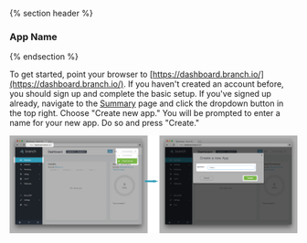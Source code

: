 {% section header %}
### App Name
{% endsection %}

To get started, point your browser to [https://dashboard.branch.io/](https://dashboard.branch.io/). If you haven't created an account before, you should sign up and complete the basic setup. If you've signed up already, navigate to the [Summary](https://dashboard.branch.io/#) page and click the dropdown button in the top right. Choose "Create new app." You will be prompted to enter a name for your new app. Do so and press "Create."

![Dashboard Screenshot Adding App](/img/ingredients/configuring_the_dashboard/new_app.png)
